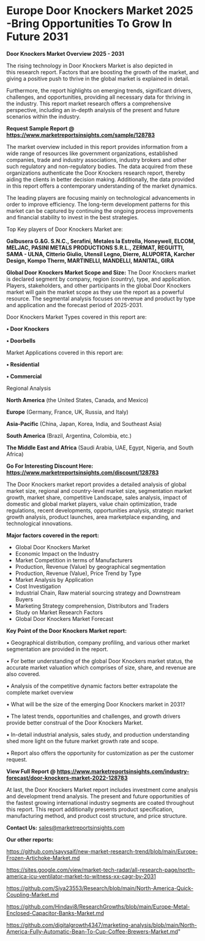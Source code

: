 # Europe Door Knockers Market 2025 -Bring Opportunities To Grow In Future 2031

<Strong> Door Knockers Market Overview 2025 - 2031</strong>

The rising technology in Door Knockers Market is also depicted in this research report. Factors that are boosting the growth of the market, and giving a positive push to thrive in the global market is explained in detail.

Furthermore, the report highlights on emerging trends, significant drivers, challenges, and opportunities, providing all necessary data for thriving in the industry. This report market research offers a comprehensive perspective, including an in-depth analysis of the present and future scenarios within the industry.

<strong>Request Sample Report @ <a href=https://www.marketreportsinsights.com/sample/128783>https://www.marketreportsinsights.com/sample/128783</a></strong>

The market overview included in this report provides information from a wide range of resources like government organizations, established companies, trade and industry associations, industry brokers and other such regulatory and non-regulatory bodies. The data acquired from these organizations authenticate the Door Knockers research report, thereby aiding the clients in better decision making. Additionally, the data provided in this report offers a contemporary understanding of the market dynamics.

The leading players are focusing mainly on technological advancements in order to improve efficiency. The long-term development patterns for this market can be captured by continuing the ongoing process improvements and financial stability to invest in the best strategies.

Top Key players of Door Knockers Market are:

<strong>Galbusera G.&G. S.N.C., Serafini, Metales la Estrella, Honeywell, ELCOM, MELJAC, PASINI METALS PRODUCTIONS S.R.L., ZERMAT, REGUITTI, SAMA - ULNA, Citterio Giulio, Utensil Legno, Dierre, ALUPORTA, Karcher Design, Kompo Therm, MARTINELLI, MANDELLI, MANITAL, GIRA</strong>

<strong><b>Global Door Knockers Market Scope and Size:</b></strong>
The Door Knockers market is declared segment by company, region (country), type, and application. Players, stakeholders, and other participants in the global Door Knockers market will gain the market scope as they use the report as a powerful resource. The segmental analysis focuses on revenue and product by type and application and the forecast period of 2025-2031.

Door Knockers Market Types covered in this report are:

<strong>• Door Knockers

• Doorbells</strong>

Market Applications covered in this report are:

<strong>• Residential

• Commercial</strong> 

Regional Analysis

<strong>North America</strong> (the United States, Canada, and Mexico)

<strong>Europe</strong> (Germany, France, UK, Russia, and Italy)

<strong>Asia-Pacific</strong> (China, Japan, Korea, India, and Southeast Asia)

<strong>South America</strong> (Brazil, Argentina, Colombia, etc.)

<strong>The Middle East and Africa</strong> (Saudi Arabia, UAE, Egypt, Nigeria, and South Africa)

<strong>Go For Interesting Discount Here: <a href=https://www.marketreportsinsights.com/discount/128783>https://www.marketreportsinsights.com/discount/128783</a></strong>

The Door Knockers market report provides a detailed analysis of global market size, regional and country-level market size, segmentation market growth, market share, competitive Landscape, sales analysis, impact of domestic and global market players, value chain optimization, trade regulations, recent developments, opportunities analysis, strategic market growth analysis, product launches, area marketplace expanding, and technological innovations.

<strong><b>Major factors covered in the report:</b></strong>
<ul>
  <li>Global Door Knockers Market </li>
  <li>Economic Impact on the Industry</li>
  <li>Market Competition in terms of Manufacturers</li>
  <li>Production, Revenue (Value) by geographical segmentation</li>
  <li>Production, Revenue (Value), Price Trend by Type</li>
  <li>Market Analysis by Application</li>
  <li>Cost Investigation</li>
  <li>Industrial Chain, Raw material sourcing strategy and Downstream Buyers</li>
  <li>Marketing Strategy comprehension, Distributors and Traders</li>
  <li>Study on Market Research Factors</li>
  <li>Global Door Knockers Market Forecast</li>
</ul>

<strong><b>Key Point of the Door Knockers Market report:</b></strong>

• Geographical distribution, company profiling, and various other market segmentation are provided in the report.

• For better understanding of the global Door Knockers market status, the accurate market valuation which comprises of size, share, and revenue are also covered.

• Analysis of the competitive dynamic factors better extrapolate the complete market overview

• What will be the size of the emerging Door Knockers market in 2031?

• The latest trends, opportunities and challenges, and growth drivers provide better construal of the Door Knockers Market.

• In-detail industrial analysis, sales study, and production understanding shed more light on the future market growth rate and scope.

• Report also offers the opportunity for customization as per the customer request.

<strong><b>View Full Report @ <a href=https://www.marketreportsinsights.com/industry-forecast/door-knockers-market-2022-128783>https://www.marketreportsinsights.com/industry-forecast/door-knockers-market-2022-128783</a></b></strong>


At last, the Door Knockers Market report includes investment come analysis and development trend analysis. The present and future opportunities of the fastest growing international industry segments are coated throughout this report. This report additionally presents product specification, manufacturing method, and product cost structure, and price structure.

<strong>Contact Us:</strong>
sales@marketreportsinsights.com

<strong>Our other reports:</strong>

<a href=https://github.com/sayysaif/new-market-research-trend/blob/main/Europe-Frozen-Artichoke-Market.md>https://github.com/sayysaif/new-market-research-trend/blob/main/Europe-Frozen-Artichoke-Market.md</a>

<a href=https://sites.google.com/view/market-tech-radar/all-research-page/north-america-icu-ventilator-market-to-witness-xx-cagr-by-2031>https://sites.google.com/view/market-tech-radar/all-research-page/north-america-icu-ventilator-market-to-witness-xx-cagr-by-2031</a>

<a href=https://github.com/Siya23553/Research/blob/main/North-America-Quick-Coupling-Market.md>https://github.com/Siya23553/Research/blob/main/North-America-Quick-Coupling-Market.md</a>

<a href=https://github.com/Hindavi8/ResearchGrowths/blob/main/Europe-Metal-Enclosed-Capacitor-Banks-Market.md>https://github.com/Hindavi8/ResearchGrowths/blob/main/Europe-Metal-Enclosed-Capacitor-Banks-Market.md</a>

<a href=https://github.com/digitalgrowth4347/marketing-analysis/blob/main/North-America-Fully-Automatic-Bean-To-Cup-Coffee-Brewers-Market.md>https://github.com/digitalgrowth4347/marketing-analysis/blob/main/North-America-Fully-Automatic-Bean-To-Cup-Coffee-Brewers-Market.md</a>"
